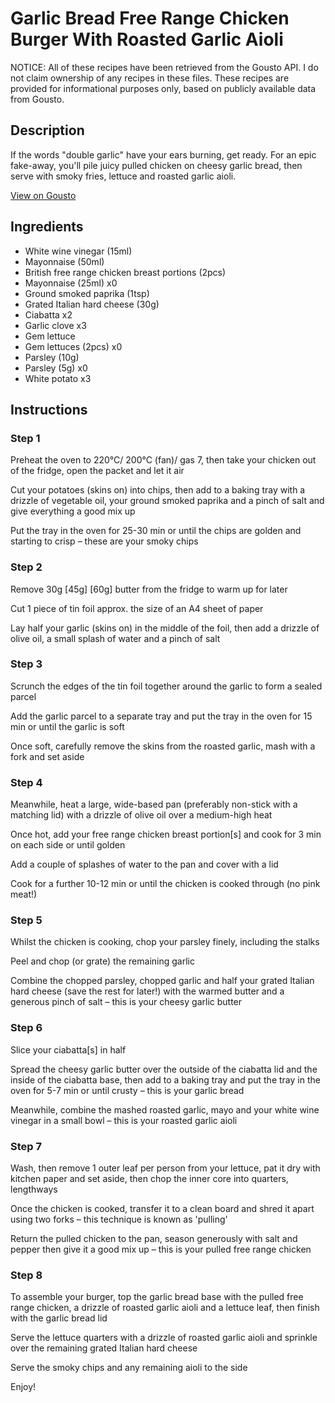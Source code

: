 # Garlic Bread Free Range Chicken Burger With Roasted Garlic Aioli

NOTICE: All of these recipes have been retrieved from the Gousto API. I do not claim ownership of any recipes in these files. These recipes are provided for informational purposes only, based on publicly available data from Gousto.

## Description

If the words "double garlic" have your ears burning, get ready. For an epic fake-away, you'll pile juicy pulled chicken on cheesy garlic bread, then serve with smoky fries, lettuce and roasted garlic aioli. 

[View on Gousto](https://www.gousto.co.uk/recipes/cookbook/garlic-bread-free-range-chicken-burger-with-roasted-garlic-aioli)

## Ingredients

- White wine vinegar (15ml)
- Mayonnaise (50ml)
- British free range chicken breast portions (2pcs)
- Mayonnaise (25ml) x0
- Ground smoked paprika (1tsp)
- Grated Italian hard cheese (30g)
- Ciabatta x2
- Garlic clove x3
- Gem lettuce
- Gem lettuces (2pcs) x0
- Parsley (10g)
- Parsley (5g) x0
- White potato x3

## Instructions


### Step 1

Preheat the oven to 220°C/ 200°C (fan)/ gas 7, then take your chicken out of the fridge, open the packet and let it air

Cut your potatoes (skins on) into chips, then add to a baking tray with a drizzle of vegetable oil, your ground smoked paprika and a pinch of salt and give everything a good mix up

Put the tray in the oven for 25-30 min or until the chips are golden and starting to crisp – these are your smoky chips


### Step 2

Remove 30g <span class="text-purple">[45g] </span><span class="text-danger">[60g]</span> butter from the fridge to warm up for later

Cut 1 piece of tin foil approx. the size of an A4 sheet of paper

Lay half your garlic (skins on) in the middle of the foil, then add a drizzle of olive oil, a small splash of water and a pinch of salt


### Step 3

Scrunch the edges of the tin foil together around the garlic to form a sealed parcel

Add the garlic parcel to a separate tray and put the tray in the oven for 15 min or until the garlic is soft

Once soft, carefully remove the skins from the roasted garlic, mash with a fork and set aside


### Step 4

Meanwhile, heat a large, wide-based pan (preferably non-stick with a matching lid) with a drizzle of olive oil over a medium-high heat

Once hot, add your free range chicken breast portion[s] and cook for 3 min on each side or until golden

Add a couple of splashes of water to the pan and cover with a lid

Cook for a further 10-12 min or until the chicken is cooked through (no pink meat!)


### Step 5

Whilst the chicken is cooking, chop your parsley finely, including the stalks

Peel and chop (or grate) the remaining garlic

Combine the chopped parsley, chopped garlic and half your grated Italian hard cheese (save the rest for later!) with the warmed butter and a generous pinch of salt – this is your cheesy garlic butter


### Step 6

Slice your ciabatta[s] in half

Spread the cheesy garlic butter over the outside of the ciabatta lid and the inside of the ciabatta base, then add to a baking tray and put the tray in the oven for 5-7 min or until crusty – this is your garlic bread

Meanwhile, combine the mashed roasted garlic, mayo and your white wine vinegar in a small bowl – this is your roasted garlic aioli


### Step 7

Wash, then remove 1 outer leaf per person from your lettuce, pat it dry with kitchen paper and set aside, then chop the inner core into quarters, lengthways

Once the chicken is cooked, transfer it to a clean board and shred it apart using two forks – this technique is known as 'pulling'

Return the pulled chicken to the pan, season generously with salt and pepper then give it a good mix up – this is your pulled free range chicken

### Step 8

To assemble your burger, top the garlic bread base with the pulled free range chicken, a drizzle of roasted garlic aioli and a lettuce leaf, then finish with the garlic bread lid

Serve the lettuce quarters with a drizzle of roasted garlic aioli and sprinkle over the remaining grated Italian hard cheese

Serve the smoky chips and any remaining aioli to the side

Enjoy!


